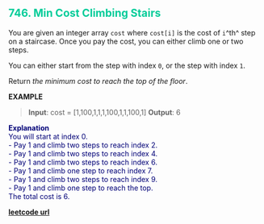 <h2 style="color:#0C9;">746. Min Cost Climbing Stairs</h2>

You are given an integer array `cost` where `cost[i]` is the cost of `i`^th^ step on a staircase. Once you pay the cost, you can either climb one or two steps.

You can either start from the step with index `0`, or the step with index `1`.

Return *the minimum cost to reach the top of the floor*.

**EXAMPLE**
>**Input**: cost = [1,100,1,1,1,100,1,1,100,1]
**Output**: 6

<p style="color:#007;">
<b>Explanation</b><br>
You will start at index 0.<br>
- Pay 1 and climb two steps to reach index 2.<br>
- Pay 1 and climb two steps to reach index 4.<br>
- Pay 1 and climb two steps to reach index 6.<br>
- Pay 1 and climb one step to reach index 7.<br>
- Pay 1 and climb two steps to reach index 9.<br>
- Pay 1 and climb one step to reach the top.<br>
The total cost is 6.
</p>

**[leetcode url](https://leetcode.com/problems/min-cost-climbing-stairs/description)**

